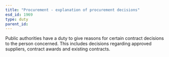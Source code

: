 ```yaml
---
title: "Procurement - explanation of procurement decisions"
esd_id: 1969
type: duty
parent_id:  
---
```


Public authorities have a duty to give reasons for certain contract decisions to the person concerned.  This includes decisions regarding approved suppliers, contract awards and existing contracts.

